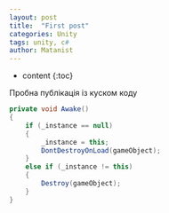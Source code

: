 ```yaml
---
layout: post
title:  "First post"
categories: Unity
tags: unity, c#
author: Matanist
---
```


* content
{:toc}

Пробна публікація із куском коду

```c#
private void Awake()
{
    if (_instance == null)
    {
        _instance = this;
        DontDestroyOnLoad(gameObject);
    }
    else if (_instance != this)
    {
        Destroy(gameObject);
    }
}
```
